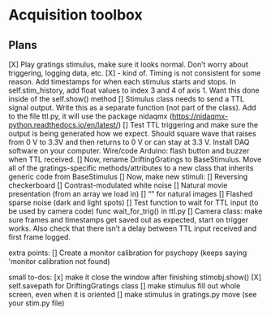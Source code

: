 # Acquisition toolbox

## Plans

[X] Play gratings stimulus, make sure it looks normal. Don’t worry about triggering, logging data, etc.
[X] - kind of. Timing is not consistent for some reason. Add timestamps for when each stimulus starts and stops. In self.stim_history, add float values to index 3 and 4 of axis 1. Want this done inside of the self.show() method
[] Stimulus class needs to send a TTL signal output. Write this as a separate function (not part of the class). Add to the file ttl.py, it will use the package nidaqmx (https://nidaqmx-python.readthedocs.io/en/latest/)
[] Test TTL triggering and make sure the output is being generated how we expect. Should square wave that raises from 0 V to 3.3V and then returns to 0 V or can stay at 3.3 V. Install DAQ software on your computer. Wire/code Arduino: flash button and buzzer when TTL received.
[] Now, rename DriftingGratings to BaseStimulus. Move all of the gratings-specific methods/attributes to a new class that inherits generic code from BaseStimulus
[] Now, make new stimuli:
    [] Reversing checkerboard
    [] Contrast-modulated white noise
    [] Natural movie presentation (from an array we load in)
    [] “” for natural images
    [] Flashed sparse noise (dark and light spots)
[] Test function to wait for TTL input (to be used by camera code) func wait_for_trig() in ttl.py
[] Camera class: make sure frames and timestamps get saved out as expected, start on trigger works. Also check that there isn’t a delay between TTL input received and first frame logged.

extra points:
[] Create a monitor calibration for psychopy (keeps saying 'monitor calibration not found)

small to-dos:
[x] make it close the window after finishing stimobj.show()
[X] self.savepath for DriftingGratings class
[] make stimulus fill out whole screen, even when it is oriented
[] make stimulus in gratings.py move (see your stim.py file)